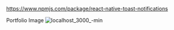 https://www.npmjs.com/package/react-native-toast-notifications

Portfolio Image
 ![localhost_3000_-min](https://user-images.githubusercontent.com/101810165/209548249-90909ddb-9c36-4963-a2a0-51a4ea48ccb2.png)


